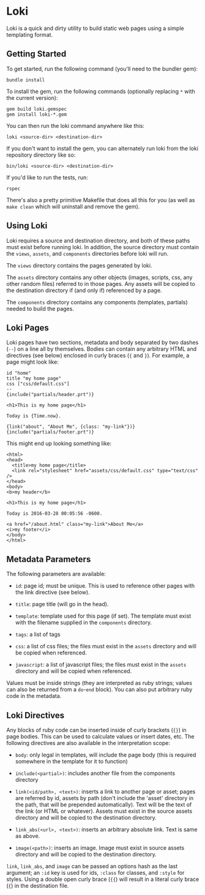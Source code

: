 # Loki

Loki is a quick and dirty utility to build static web pages using a
simple templating format.

## Getting Started

To get started, run the following command (you'll need to the bundler gem):

```
bundle install
```

To install the gem, run the following commands (optionally replacing
`*` with the current version):

```
gem build loki.gemspec
gem install loki-*.gem
```

You can then run the loki command anywhere like this:

```
loki <source-dir> <destination-dir>
```

If you don't want to install the gem, you can alternately run loki
from the loki repository directory like so:

```
bin/loki <source-dir> <destination-dir>
```

If you'd like to run the tests, run:

```
rspec
```

There's also a pretty primitive Makefile that does all this for you
(as well as `make clean` which will uninstall and remove the gem).

## Using Loki

Loki requires a source and destination directory, and both of these
paths must exist before running loki.  In addition, the source
directory must contain the `views`, `assets`, and `components`
directories before loki will run.

The `views` directory contains the pages generated by loki.

The `assets` directory contains any other objects (images, scripts,
css, any other random files) referred to in those pages.  Any assets
will be copied to the destination directory if (and only if)
referenced by a page.

The `components` directory contains any components (templates,
partials) needed to build the pages.

## Loki Pages

Loki pages have two sections, metadata and body separated by two
dashes (`--`) on a line all by themselves.  Bodies can contain any
arbitrary HTML and directives (see below) enclosed in curly braces
(`{` and `}`).  For example, a page might look like:

```
id "home"
title "my home page"
css ["css/default.css"]
--
{include("partials/header.prt")}

<h1>This is my home page</h1>

Today is {Time.now}.

{link("about", "About Me", {class: "my-link"})}
{include("partials/footer.prt")}
```

This might end up looking something like:

```
<html>
<head>
  <title>my home page</title>
  <link rel="stylesheet" href="assets/css/default.css" type="text/css" />
</head>
<body>
<b>my header</b>

<h1>This is my home page</h1>

Today is 2016-03-28 00:05:56 -0600.

<a href="/about.html" class="my-link">About Me</a>
<i>my footer</i>
</body>
</html>
```

## Metadata Parameters

The following parameters are available:

* `id`: page id; must be unique. This is used to reference other pages
  with the link directive (see below).

* `title`: page title (will go in the head).

* `template`: template used for this page (if set). The template must
  exist with the filename supplied in the `components` directory.

* `tags`: a list of tags

* `css`: a list of css files; the files must exist in the `assets`
  directory and will be copied when referenced.

* `javascript`: a list of javascript files; the files must exist in
  the `assets` directory and will be copied when referenced.

Values must be inside strings (they are interpreted as ruby strings;
values can also be returned from a `do`-`end` block).  You can also
put arbitrary ruby code in the metadata.

## Loki Directives

Any blocks of ruby code can be inserted inside of curly brackets
(`{}`) in page bodies.  This can be used to calculate values or insert
dates, etc.  The following directives are also available in the
interpretation scope:

* `body`: only legal in templates, will include the page body (this is
  required somewhere in the template for it to function)

* `include(<partial>)`: includes another file from the components
  directory

* `link(<id/path>, <text>)`: inserts a link to another page or asset;
  pages are referred by id, assets by path (don't include the 'asset'
  directory in the path, that will be prepended automatically).  Text
  will be the text of the link (or HTML or whatever).  Assets must
  exist in the source assets directory and will be copied to the
  destination directory.

* `link_abs(<url>, <text>)`: inserts an arbitrary absolute link.  Text
  is same as above.

* `image(<path>)`: inserts an image.  Image must exist in source
  assets directory and will be copied to the destination directory.

`link`, `link_abs`, and `image` can be passed an options hash as the
last argument; an `:id` key is used for ids, `:class` for classes, and
`:style` for styles.  Using a double open curly brace (`{{`) will
result in a literal curly brace (`{`) in the destination file.
